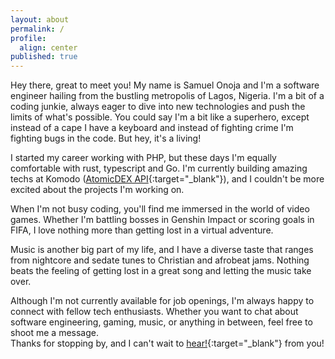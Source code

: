 ```yaml
---
layout: about
permalink: /
profile:
  align: center
published: true
---
```


Hey there, great to meet you! My name is Samuel Onoja and I'm a software engineer hailing from the bustling metropolis of Lagos, Nigeria. I'm a bit of a coding junkie, always eager to dive into new technologies and push the limits of what's possible. You could say I'm a bit like a superhero, except instead of a cape I have a keyboard and instead of fighting crime I'm fighting bugs in the code. But hey, it's a living!
<br>

I started my career working with PHP, but these days I'm equally comfortable with rust, typescript and Go. I'm currently building amazing techs at Komodo ([AtomicDEX API](https://github.com/KomodoPlatform/atomicDEX-API){:target="\_blank"}), and I couldn't be more excited about the projects I'm working on.
<br>

When I'm not busy coding, you'll find me immersed in the world of video games. Whether I'm battling bosses in Genshin Impact or scoring goals in FIFA, I love nothing more than getting lost in a virtual adventure.
<br>

Music is another big part of my life, and I have a diverse taste that ranges from nightcore and sedate tunes to Christian and afrobeat jams. Nothing beats the feeling of getting lost in a great song and letting the music take over.
<br>

Although I'm not currently available for job openings, I'm always happy to connect with fellow tech enthusiasts. Whether you want to chat about software engineering, gaming, music, or anything in between, feel free to shoot me a message.
<br>
Thanks for stopping by, and I can't wait to [hear!](https://mailto:samiodev@icloud.com){:target="\_blank"} from you!
